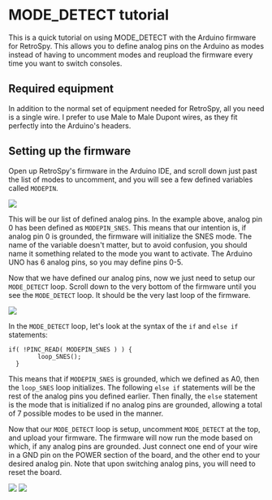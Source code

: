 MODE_DETECT tutorial
======
This is a quick tutorial on using MODE_DETECT with the Arduino firmware for RetroSpy. This allows you to define analog pins on the Arduino as modes instead of having to uncomment modes and reupload the firmware every time you want to switch consoles.

## Required equipment

In addition to the normal set of equipment needed for RetroSpy, all you need is a single wire. I prefer to use Male to Male Dupont wires, as they fit perfectly into the Arduino's headers. 

## Setting up the firmware

Open up RetroSpy's firmware in the Arduino IDE, and scroll down just past the list of modes to uncomment, and you will see a few defined variables called ``MODEPIN``. 

![](https://raw.githubusercontent.com/sk84uhlivin/RetroSpy/sk84uhlivin-readme/docs/tutorial-images/mode_detect-tutorial/MODEPIN.png)

This will be our list of defined analog pins. In the example above, analog pin 0 has been defined as ``MODEPIN_SNES``. This means that our intention is, if analog pin 0 is grounded, the firmware will initialize the SNES mode. The name of the variable doesn't matter, but to avoid confusion, you should name it something related to the mode you want to activate. The Arduino UNO has 6 analog pins, so you may define pins 0-5.

Now that we have defined our analog pins, now we just need to setup our ``MODE_DETECT`` loop. Scroll down to the very bottom of the firmware until you see the ``MODE_DETECT`` loop. It should be the very last loop of the firmware.

![](https://raw.githubusercontent.com/sk84uhlivin/RetroSpy/sk84uhlivin-readme/docs/tutorial-images/mode_detect-tutorial/MODE_DETECT.png)

In the ``MODE_DETECT`` loop, let's look at the syntax of the ``if`` and ``else if`` statements:
```
if( !PINC_READ( MODEPIN_SNES ) ) {
        loop_SNES();
  }		
```	
This means that if ``MODEPIN_SNES`` is grounded, which we defined as A0, then the ``loop_SNES`` loop initializes. The following ``else if`` statements will be the rest of the analog pins you defined earlier. Then finally, the ``else`` statement is the mode that is initialized if no analog pins are grounded, allowing a total of 7 possible modes to be used in the manner.

Now that our ``MODE_DETECT`` loop is setup, uncomment ``MODE_DETECT`` at the top, and upload your firmware. The firmware will now run the mode based on which, if any analog pins are grounded. Just connect one end of your wire in a GND pin on the POWER section of the board, and the other end to your desired analog pin. Note that upon switching analog pins, you will need to reset the board.

![](https://raw.githubusercontent.com/sk84uhlivin/RetroSpy/sk84uhlivin-readme/docs/tutorial-images/mode_detect-tutorial/UNCOMMENT.png)
![](https://raw.githubusercontent.com/sk84uhlivin/RetroSpy/sk84uhlivin-readme/docs/tutorial-images/mode_detect-tutorial/WIRE.jpg)
